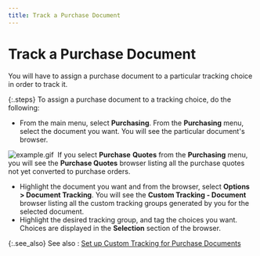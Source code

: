 ```yaml
---
title: Track a Purchase Document
---
```


# Track a Purchase Document


You will have to assign a purchase document to a particular tracking  choice in order to track it.


{:.steps}
To assign a purchase document to a tracking  choice, do the following:

- From the main  menu, select **Purchasing**. From  the **Purchasing** menu, select the  document you want. You will see the particular document's browser.



![example.gif]({{site.ct_baseurl}}/img/example.gif)  If  you select **Purchase** **Quotes**  from the **Purchasing** menu, you  will see the **Purchase Quotes** browser  listing all the purchase quotes not yet converted to purchase orders.

- Highlight the  document you want and from the browser, select **Options 
 &gt; Document Tracking**. You will see the **Custom 
 Tracking - Document** browser listing all the custom tracking groups  generated by you for the selected document.
- Highlight the  desired tracking group, and tag the choices you want. Choices are displayed  in the **Selection** section of the  browser.



{:.see_also}
See also
: [Set  up Custom Tracking for Purchase Documents]({{site.ct_baseurl}}/document-tracking/tracking-purchase-documents/set_up_custom_tracking_for_purchase_documents.html)

